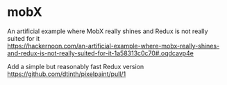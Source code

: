 # mobX

An artificial example where MobX really shines and Redux is not really suited for it  
https://hackernoon.com/an-artificial-example-where-mobx-really-shines-and-redux-is-not-really-suited-for-it-1a58313c0c70#.oqdcavp4e  
  
Add a simple but reasonably fast Redux version  
https://github.com/dtinth/pixelpaint/pull/1  
